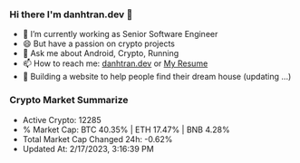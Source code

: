 ### Hi there I'm danhtran.dev 👋

- 🔭 I’m currently working as Senior Software Engineer
- 😄 But have a passion on crypto projects
- 💬 Ask me about Android, Crypto, Running 
- 📫 How to reach me: <a href="https://danhtran.dev" target="_blank">danhtran.dev</a> or <a href="Dan-Resume.pdf" target="_blank">My Resume</a>
- 🌱 Building a website to help people find their dream house (updating ...)

### Crypto Market Summarize
- Active Crypto: 12285
- % Market Cap: BTC 40.35% | ETH 17.47% | BNB 4.28%
- Total Market Cap Changed 24h: -0.62%
- Updated At: 2/17/2023, 3:16:39 PM
